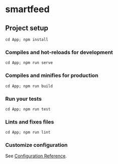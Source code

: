 # smartfeed

## Project setup
```
cd App; npm install
```

### Compiles and hot-reloads for development
```
cd App; npm run serve
```

### Compiles and minifies for production
```
cd App; npm run build
```

### Run your tests
```
cd App; npm run test
```

### Lints and fixes files
```
cd App; npm run lint
```

### Customize configuration
See [Configuration Reference](https://cli.vuejs.org/config/).
